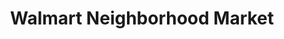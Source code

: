 ---
title: "Walmart Neighborhood Market"
url: /vestavia-hills/walmart-neighborhood-market/
shop: Supermarkt
---